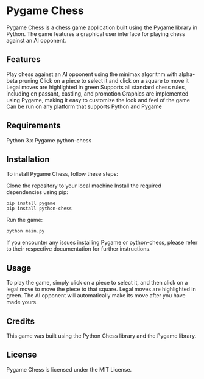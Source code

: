 # Pygame Chess
Pygame Chess is a chess game application built using the Pygame library in Python. The game features a graphical user interface for playing chess against an AI opponent.

## Features
Play chess against an AI opponent using the minimax algorithm with alpha-beta pruning
Click on a piece to select it and click on a square to move it
Legal moves are highlighted in green
Supports all standard chess rules, including en passant, castling, and promotion
Graphics are implemented using Pygame, making it easy to customize the look and feel of the game
Can be run on any platform that supports Python and Pygame
## Requirements
Python 3.x
Pygame
python-chess
## Installation
To install Pygame Chess, follow these steps:

Clone the repository to your local machine
Install the required dependencies using pip:
```
pip install pygame
pip install python-chess
```
Run the game: 
```
python main.py
```
If you encounter any issues installing Pygame or python-chess, please refer to their respective documentation for further instructions.

## Usage
To play the game, simply click on a piece to select it, and then click on a legal move to move the piece to that square. Legal moves are highlighted in green. The AI opponent will automatically make its move after you have made yours.

## Credits
This game was built using the Python Chess library and the Pygame library.

## License
Pygame Chess is licensed under the MIT License.
